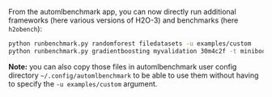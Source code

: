 From the automlbenchmark app, you can now directly run additional frameworks (here various versions of H2O-3) and benchmarks (here `h2obench`):
```bash
python runbenchmark.py randomforest filedatasets -u examples/custom
python runbenchmark.py gradientboosting myvalidation 30m4c2f -t miniboone -u examples/custom
```

**Note:**
 you can also copy those files in automlbenchmark user config directory `~/.config/automlbenchmark` to be able to use them without having to specify the `-u examples/custom` argument.
